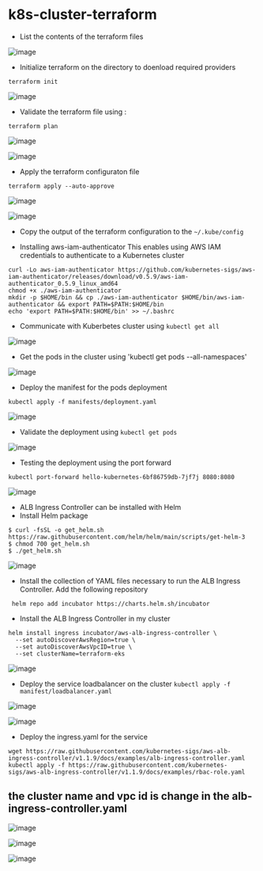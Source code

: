 # k8s-cluster-terraform



* List the contents of the terraform files 

![image](https://user-images.githubusercontent.com/71001536/201485457-2d2c7966-dd32-495b-bbde-20ca274cee86.png)


* Initialize terraform on the directory to doenload required providers

`terraform init`

![image](https://user-images.githubusercontent.com/71001536/201486591-0425184d-39a6-448a-8ab0-2135a73729c3.png)


* Validate the terraform file using :

` terraform plan `

![image](https://user-images.githubusercontent.com/71001536/201486561-a89b6837-4eaf-4d7f-a09b-00525da790ef.png)


![image](https://user-images.githubusercontent.com/71001536/201486498-bfc1c69a-2471-40bd-972e-5a97b6c00f92.png)

* Apply the terraform configuraton file 

`terraform apply --auto-approve`

![image](https://user-images.githubusercontent.com/71001536/201489323-a0aa9335-df43-4cb9-bc0c-e63f3a41b502.png)


![image](https://user-images.githubusercontent.com/71001536/201489766-5903a5b3-4d0f-4d86-afdc-774d032507ce.png)

* Copy the output of the terraform configuration to the  `~/.kube/config`

* Installing aws-iam-authenticator
This enables using AWS IAM credentials to authenticate to a Kubernetes cluster 

```
curl -Lo aws-iam-authenticator https://github.com/kubernetes-sigs/aws-iam-authenticator/releases/download/v0.5.9/aws-iam-authenticator_0.5.9_linux_amd64
chmod +x ./aws-iam-authenticator
mkdir -p $HOME/bin && cp ./aws-iam-authenticator $HOME/bin/aws-iam-authenticator && export PATH=$PATH:$HOME/bin
echo 'export PATH=$PATH:$HOME/bin' >> ~/.bashrc
```

* Communicate with Kuberbetes cluster  using `kubectl get all `

![image](https://user-images.githubusercontent.com/71001536/201511347-0b94734a-5d23-4937-aa9b-9e2305e1b04e.png)

* Get the pods in the cluster using 'kubectl get pods --all-namespaces'

![image](https://user-images.githubusercontent.com/71001536/201511439-ca332277-8e27-412d-a724-64633e878a0b.png)

* Deploy the manifest for the pods deployment 

`kubectl apply -f manifests/deployment.yaml`

![image](https://user-images.githubusercontent.com/71001536/201511860-4c441d9a-e3dd-4117-b0ad-390a0dd5c5a0.png)

* Validate the deployment using `kubectl get pods`

![image](https://user-images.githubusercontent.com/71001536/201511930-526d28dd-2224-4fa2-8ba1-c2e42553c9b0.png)

* Testing the deployment using the port forward 

`kubectl port-forward hello-kubernetes-6bf86759db-7jf7j 8080:8080`

![image](https://user-images.githubusercontent.com/71001536/201512080-c3041251-00a5-407f-bfa1-9af2f28c0fd9.png)

*  ALB Ingress Controller can be installed with Helm 
* Install Helm package
```
$ curl -fsSL -o get_helm.sh https://raw.githubusercontent.com/helm/helm/main/scripts/get-helm-3
$ chmod 700 get_helm.sh
$ ./get_helm.sh
```

![image](https://user-images.githubusercontent.com/71001536/201512846-f9bf14a7-da44-4c51-9519-4b742d6f0faa.png)

* Install the collection of YAML files necessary to run the ALB Ingress Controller. Add the following repository

` helm repo add incubator https://charts.helm.sh/incubator`

* Install the ALB Ingress Controller in my cluster

```
helm install ingress incubator/aws-alb-ingress-controller \
  --set autoDiscoverAwsRegion=true \
  --set autoDiscoverAwsVpcID=true \
  --set clusterName=terraform-eks
```

![image](https://user-images.githubusercontent.com/71001536/201513262-6fa01543-1609-4715-8f46-6cc9f60ab7f5.png)

* Deploy the service loadbalancer on the cluster `kubectl apply -f manifest/loadbalancer.yaml`

![image](https://user-images.githubusercontent.com/71001536/201532391-13c0feea-837c-41a9-b5d8-be86a52c6b1c.png)

![image](https://user-images.githubusercontent.com/71001536/201532428-e2b3ebd9-2513-4205-9a89-bbd0707b602b.png)


* Deploy the ingress.yaml for the service

```
wget https://raw.githubusercontent.com/kubernetes-sigs/aws-alb-ingress-controller/v1.1.9/docs/examples/alb-ingress-controller.yaml
kubectl apply -f https://raw.githubusercontent.com/kubernetes-sigs/aws-alb-ingress-controller/v1.1.9/docs/examples/rbac-role.yaml
```
## the cluster name and vpc id is change in the alb-ingress-controller.yaml

![image](https://user-images.githubusercontent.com/71001536/201527040-63a66c82-7a54-4c65-8e75-e975dc3ef44f.png)


![image](https://user-images.githubusercontent.com/71001536/201528085-272a19cf-f04b-46ed-84fb-faa4dd689d43.png)

![image](https://user-images.githubusercontent.com/71001536/201528137-a0e139af-adb6-429e-9cfc-89f8813b882e.png)
